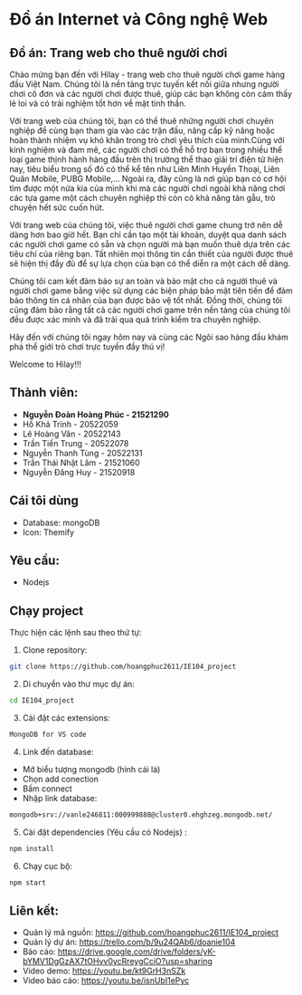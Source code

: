 # Đồ án Internet và Công nghệ Web

## Đồ án: Trang web cho thuê người chơi
Chào mừng bạn đến với Hilay - trang web cho thuê người chơi game hàng đầu Việt Nam. Chúng tôi là nền tảng trực tuyến kết nối giữa nhưng người chơi cô đơn và các người chơi được thuê, giúp các bạn không còn cảm thấy lẻ loi và có trải nghiệm tốt hơn về mặt tinh thần.

Với trang web của chúng tôi, bạn có thể thuê những người chơi chuyên nghiệp để cùng bạn tham gia vào các trận đấu, nâng cấp kỹ năng hoặc hoàn thành nhiệm vụ khó khăn trong trò chơi yêu thích của mình.Cùng với kinh nghiệm và đam mê, các người chơi có thể hỗ trợ bạn trong nhiều thể loại game thịnh hành hàng đầu trên thị trường thể thao giải trí điện tử hiện nay, tiêu biểu trong số đó có thể kể tên như Liên Minh Huyền Thoại, Liên Quân Mobile, PUBG Mobile,... Ngoài ra, đây cũng là nơi giúp bạn có cơ hội tìm được một nửa kia của mình khi mà các người chơi ngoài khả năng chơi các tựa game một cách chuyên nghiệp thì còn có khả năng tán gẫu, trò chuyện hết sức cuốn hút.


Với trang web của chúng tôi, việc thuê người chơi game chung trở nên dễ dàng hơn bao giờ hết. Bạn chỉ cần tạo một tài khoản, duyệt qua danh sách các người chơi game có sẵn và chọn người mà bạn muốn thuê dựa trên các tiêu chí của riêng bạn. Tất nhiên mọi thông tin cần thiết của người được thuê sẽ hiện thị đầy đủ để sự lựa chọn của bạn có thể diễn ra một cách dễ dàng.

Chúng tôi cam kết đảm bảo sự an toàn và bảo mật cho cả người thuê và người chơi game bằng việc sử dụng các biện pháp bảo mật tiên tiến để đảm bảo thông tin cá nhân của bạn được bảo vệ tốt nhất. Đồng thời, chúng tôi cũng đảm bảo rằng tất cả các người chơi game trên nền tảng của chúng tôi đều được xác minh và đã trải qua quá trình kiểm tra chuyên nghiệp.

Hãy đến với chúng tôi ngay hôm nay và cùng các Ngôi sao hàng đầu khám phá thể giới trò chơi trực tuyến đầy thú vị!

Welcome to Hilay!!!


## Thành viên:

- **Nguyễn Đoàn Hoàng Phúc - 21521290**
- Hồ Khả Trình - 20522059
- Lê Hoàng Văn - 20522143
- Trần Tiến Trung - 20522078
- Nguyễn Thanh Tùng - 20522131
- Trần Thái Nhật Lâm - 21521060
- Nguyễn Đăng Huy - 21520918

## Cái tôi dùng

- Database: mongoDB
- Icon: Themify

## Yêu cầu:

- Nodejs

## Chạy project
Thực hiện các lệnh sau theo thứ tự:

1. Clone repository:
```bash
git clone https://github.com/hoangphuc2611/IE104_project
```
2. Di chuyển vào thư mục dự án:
```bash
cd IE104_project
```

3. Cài đặt các extensions: 
```bash
MongoDB for VS code
```

4. Link đến database:

-	Mở biểu tượng mongodb (hình cái lá)
-	Chọn add conection
-	Bấm connect
-	Nhập link database:
```bash
mongodb+srv://vanle246811:000999888@cluster0.ehghzeg.mongodb.net/
```

5. Cài đặt dependencies (Yêu cầu có Nodejs) :
```bash
npm install
```

6. Chạy cục bộ:
```bash
npm start
```

## Liên kết:

- Quản lý mã nguồn: https://github.com/hoangphuc2611/IE104_project
- Quản lý dự án: https://trello.com/b/9u24QAb6/doanie104
- Báo cáo: https://drive.google.com/drive/folders/yK-bYMV1DgGzAX7tOHvv0ycRreygCciO?usp=sharing
- Video demo: https://youtu.be/kt9GrH3nSZk
- Video báo cáo: https://youtu.be/isnUbI1ePyc
